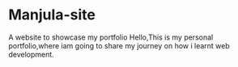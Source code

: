 # Manjula-site
A website to showcase my portfolio
Hello,This is my personal portfolio,where iam going to share my journey on how i learnt web development.

